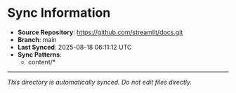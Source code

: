 # Sync Information

- **Source Repository**: https://github.com/streamlit/docs.git
- **Branch**: main
- **Last Synced**: 2025-08-18 06:11:12 UTC
- **Sync Patterns**:
  - content/*

---
*This directory is automatically synced. Do not edit files directly.*
